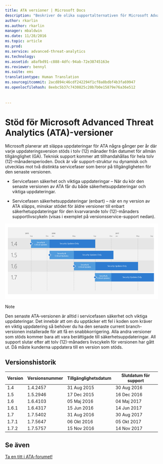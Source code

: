 ```yaml
---
title: ATA versioner | Microsoft Docs
description: "Beskriver de olika supportalternativen för Microsoft Advanced Threat Analytics (ATA)-versioner."
author: rkarlin
ms.author: rkarlin
manager: mbaldwin
ms.date: 11/28/2016
ms.topic: article
ms.prod: 
ms.service: advanced-threat-analytics
ms.technology: 
ms.assetid: a8afbd91-c888-4dfc-94ab-72e38745163e
ms.reviewer: bennyl
ms.suite: ems
translationtype: Human Translation
ms.sourcegitcommit: 2acd894c46cdf242294f1cf8a8bdbf4b3fa69947
ms.openlocfilehash: 8eebc5b37c7430825c20b7b0e15879e76a36e512


---
```


# <a name="support-for-microsoft-advanced-threat-analytics-ata-versions"></a>Stöd för Microsoft Advanced Threat Analytics (ATA)-versioner

Microsoft planerar att släppa uppdateringar för ATA några gånger per år där varje uppdateringsversion stöds i tolv (12) månader från datumet för allmän tillgänglighet (GA). Teknisk support kommer att tillhandahållas för hela tolv (12)-månadersperioden. Dock är vår support-struktur nu dynamisk och utvecklas mot två distinkta servicefaser som beror på tillgängligheten för den senaste versionen.

-   Servicefasen säkerhet och viktiga uppdateringar – När du kör den senaste versionen av ATA får du både säkerhetsuppdateringar och viktiga uppdateringar.

-   Servicefasen säkerhetsuppdateringar (enbart) – när en ny version av ATA släpps, minskar stödet för äldre versioner till enbart säkerhetuppdateringar för den kvarvarande tolv (12)-månaders supportlivscykeln (visas i exemplet på versionsservice-support nedan).
 
![Exempel på versionsservice-support](media/versions.png)

> [!Note]
> Den senaste ATA-versionen är alltid i servicefasen säkerhet och viktiga uppdateringar. Det innebär att om du upptäcker ett fel i koden som kräver en viktig uppdatering så behöver du ha den senaste current branch-versionen installerade för att få en snabbkorrigering. Alla andra versioner som stöds kommer bara att vara berättigade till säkerhetsuppdateringar. All support slutar efter att tolv (12)-månaders livscykeln för versionen har gått ut. Då måste kunderna uppdatera till en version som stöds.

## <a name="version-history"></a>Versionshistorik

|Version|Versionsnummer|Tillgänglighetsdatum| Slutdatum för support|
|----|----|----|----|
|1.4|1.4.2457|31 Aug 2015|30 Aug 2016|
|1.5|1.5.2946|17 Dec 2015|16 Dec 2016|
|1.6|1.6.4103|05 Maj 2016|04 Maj 2017|
|1.6.1|1.6.4317|15 Jun 2016|14 Jun 2017|
|1.7|1.7.5402|31 Aug 2016|30 Aug 2017|
|1.7.1|1.7.5647|06 Okt 2016|05 Okt 2017|
|1.7.2|1.7.5757|15 Nov 2016|14 Nov 2017|





## <a name="see-also"></a>Se även
[Ta en titt i ATA-forumet!](https://social.technet.microsoft.com/Forums/security/home?forum=mata)



<!--HONumber=Nov16_HO5-->


